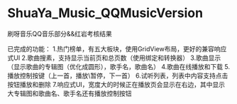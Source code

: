 # ShuaYa_Music_QQMusicVersion
刷呀音乐QQ音乐部分&amp;&amp;红岩考核结果

已完成的功能：
1.热门榜单，有五大板块，使用GridView布局，更好的兼容响应式UI
2.歌曲搜素，支持显示当前页和总页数（使用绑定和转换器）
3.歌曲显示（显示歌曲的专辑图（优化成圆形），歌手名，歌曲名）
4.歌曲在线播放和下载
5.播放控制按键（上一首，播放\暂停，下一首）
6.试听列表，列表中内容支持点击按钮播放和删除
7.响应式UI，宽度大的时候正在播放页会显示在右边，其中显示大专辑图和歌曲名、歌手名还有播放控制按钮
